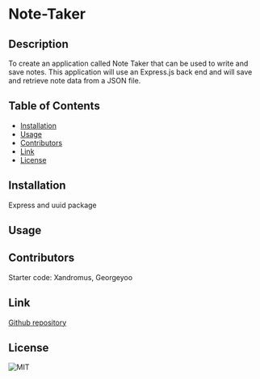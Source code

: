 # Note-Taker
## Description
To create an application called Note Taker that can be used to write and save notes. This application will use an Express.js back end and will save and retrieve note data from a JSON file.

## Table of Contents
* [Installation](#installation)
* [Usage](#usage)
* [Contributors](#Contributors)
* [Link](#link)
* [License](#license)

## Installation
Express and uuid package

## Usage


## Contributors
Starter code: Xandromus, Georgeyoo

## Link
[Github repository](https://github.com/Shok1to/Note-Taker)

## License
![MIT](https://img.shields.io/badge/license-MIT-lightgrey.png)



